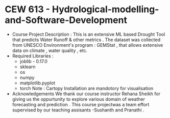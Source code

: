 # CEW 613 - Hydrological-modelling-and-Software-Development
* Course Project Description : 
This is an extensive ML based Drought Tool that predicts Water Runoff & other metrics . The dataset was collected from UNESCO Environment's program :  GEMStat , that allows extensive data on climate , water quality , etc.  
* Required Libraries :  
  - joblib - 0.17.0
  - sklearn
  - os
  - numpy 
  - matplotlib.pyplot 
  - torch
Note : Cartopy Installation are mandotory for visualisation
* Acknowledgements 
We thank our course instructor Rehana Sheikh for giving us the oppurtunity to explore various domain of weather forecasting and prediction . This course projectwas a team effort supervised by our teaching assisants -Sushanth and Pranathi .   
